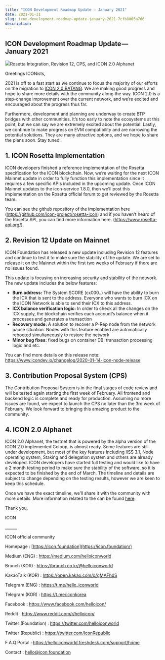 ```yaml
---
title: "ICON Development Roadmap Update — January 2021"
date: 2021-01-31
slug: icon-development-roadmap-update-january-2021-7cfb8005a766
description:
---
```


## ICON Development Roadmap Update — January 2021

![](https://cdn-images-1.medium.com/max/800/1*0-4ygw6LO_TqJcOjZfMP-A.png)Rosetta Integration, Revision 12, CPS, and ICON 2.0 Alphanet

Greetings ICONists,

2021 is off to a fast start as we continue to focus the majority of our efforts on the migration to [ICON 2.0 BATANG](https://medium.com/helloiconworld/icon-2-0-introducing-a-new-blockchain-software-architecture-based-on-go-8874107a4e58). We are making good progress and hope to share more details with the community along the way. ICON 2.0 is a step-change improvement over the current network, and we’re excited and encouraged about the progress thus far.

Furthermore, development and planning are underway to create BTP bridges with other communities. It’s too early to note the ecosystems at this point, but we can say we are extremely excited about the potential. Lastly, we continue to make progress on EVM compatibility and are narrowing the potential solutions. They are many attractive options, and we hope to share the plans soon. Stay tuned.

## 1. ICON Rosetta Implementation

ICON developers finished a reference implementation of the Rosetta specification for the ICON blockchain. Now, we’re waiting for the next ICON Mainnet update in order to fully function this implementation since it requires a few specific APIs included in the upcoming update. Once ICON Mainnet updates to the icon-service 1.8.0, then we’ll post this implementation on the Rosetta official forum to get reviewed by the Rosetta team.

You can see the github repository of the implementation here (<https://github.com/icon-project/rosetta-icon>) and if you haven't heard of the Rosetta API, you can find more information here. (<https://www.rosetta-api.org/>).

## 2. Revision 12 Update on Mainnet

ICON Foundation has released a new update including Revision 12 features and continue to test it to make sure the stability of the update. We are set to release it on the Mainnet within the first two weeks of February if there are no issues found.

This update is focusing on increasing security and stability of the network. The new update includes the below features:

* **Burn address:** The System SCORE (cx000..) will have the ability to burn the ICX that is sent to the address. Everyone who wants to burn ICX on the ICON Network is able to send their ICX to this address.
* **ICX balance verification logic:** In order to check all the changes on the ICX supply, the blockchain verifies each account’s balance when it processes and generates a transaction
* **Recovery mode:** A solution to recover a P-Rep node from the network pause situation. Nodes with this feature enabled are automatically rebooted simultaneously to restore the network
* **Minor bug fixes:** fixed bugs on container DB, transaction processing logic and etc.

You can find more details on this release note: <https://www.icondev.io/changelog/2020-01-14-icon-node-release>

## 3. Contribution Proposal System (CPS)

The Contribution Proposal System is in the final stages of code review and will be tested again starting the first week of February. All frontend and backend logic is complete and ready for production. Assuming no more issues are found, we expect to launch the CPS no later than the 3rd week of February. We look forward to bringing this amazing product to the community.

## 4. ICON 2.0 Alphanet

ICON 2.0 Alphanet, the testnet that is powered by the alpha version of the ICON 2.0 implemented Goloop, is almost ready. Some features are still under development, but most of the key features including IISS 3.1, Node operating system, Staking and delegation system and others are already developed. ICON developers have started full testing and would like to have a 2 month testing period to make sure the stability of the software, so it is expected to be finished by the end of March. The timeline and details are subject to change depending on the testing results, however we are keen to keep this schedule.

Once we have the exact timeline, we’ll share it with the community with more details. More information related to the can be found [here](https://medium.com/helloiconworld/icon-2-0-introducing-a-new-blockchain-software-architecture-based-on-go-8874107a4e58).

Thank you,

ICON

\_\_\_\_\_\_

ICON official community

Homepage : [https://icon.foundation](https://icon.foundation/)

Medium (ENG) : <https://medium.com/helloiconworld>

Brunch (KOR) : <https://brunch.co.kr/@helloiconworld>

KakaoTalk (KOR) : <https://open.kakao.com/o/gMAFhdS>

Telegram (ENG) : <https://t.me/hello_iconworld>

Telegram (KOR) : <https://t.me/iconkorea>

Facebook : <https://www.facebook.com/helloicon/>

Reddit : <https://www.reddit.com/r/helloicon/>

Twitter (Foundation) : <https://twitter.com/helloiconworld>

Twitter (Republic) : <https://twitter.com/IconRepublic>

F.A.Q Portal : <https://helloiconworld.freshdesk.com/support/home>

Contact : hello@icon.foundation

